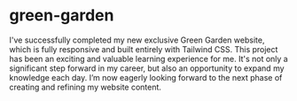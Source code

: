 # green-garden
I've successfully completed my new exclusive Green Garden website, which is fully responsive and built entirely with Tailwind CSS. This project has been an exciting and valuable learning experience for me. It's not only a significant step forward in my career, but also an opportunity to expand my knowledge each day. I’m now eagerly looking forward to the next phase of creating and refining my website content.

